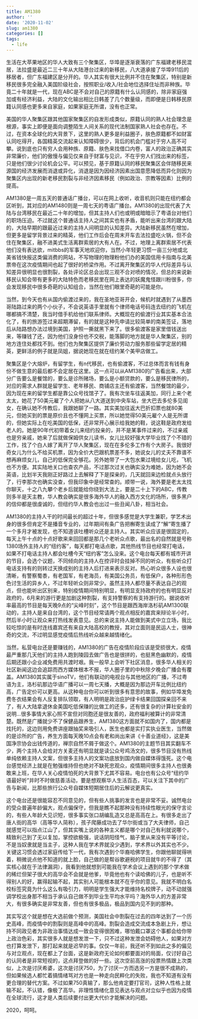 ```yaml
---
title: AM1380
author: ''
date: '2020-11-02'
slug: am1380
categories: []
tags:
  - life
---
```


生活在大苹果地区的华人大致有三个聚集区，华埠是逐渐衰落的广东福建老移民混居，法拉盛是最近二三十年从大陆港台过来的新移民，八大道承接了华埠911后的移居者，但广东福建区是分开的。华人其实有很大比例并不住在聚集区，特别是新移民很多完全融入美国阶级社会，按照职业/收入/社会地位选择住址而非种族。毕竟二十年就是一代，现在ABC是不会对自己的原籍有什么认同感的，除非家庭强加或有经济利益，大陆的文化输出相比日韩差了几个数量级，而即便是日韩移民原籍认同感也更多来自家庭，如果家庭无所谓，没有也正常。

美国的华人聚集区跟其他国家聚集区的自发形成类似，原籍认同的熟人社会理念是根源，事实上即便是面向调整陌生人间关系的现代法制国家熟人社会也存在。不过，在资本全球化的大背景下，这里的熟人更多是利益圈子，肤色原籍都不如财富认同吃得开，各国精英交流起来认知障碍很少，背后的机会门槛对于穷人高不可攀。说到底也只有穷人会用种族、原籍、肤色来找借口内卷，富人的政治正确其实非常廉价，他们的傲慢与偏见仅来自于财富与见识，不在乎穷人们找出来的标签，只是他们很少讨论机会公平。可以预见，基于原籍认同的移民聚集区会伴随移民来源国的经济发展而消退或异化，消退是因为因经济因素出国意愿降低而异化则因为聚集区内出现的新老移民割裂与非经济因素移民（例如政治、宗教等因素）比例的提高。

AM1380是一周五天的普通话广播台，可以在网上收听，收音机则只能在纽约都会区听到，其对应的AM1480则是一周七天的粤语广播台。AM1380的出现代表了大陆与台湾移民在最近二十年的增加，但其主持人们也或明或暗暗示了粤语台对他们的职场压迫。不过就这个普通话主持人之间其实也有矛盾，能听出来台湾的跟大陆的，大陆早期的跟最近过来的主持人间明显的认知差异。大陆新移民虽然在增加，但更多是留学背景过来的精英，他们工作后会在周末开车去法拉盛吃火锅，但不会住在聚集区，融不进美式生活离群索居的大有人在。不过，地理上离群索居不代表他们没有表达欲，mitbbs的军事天地欢迎你，当然小年轻更习惯一亩三分地或北美省钱快报这类偏消费的网站，不写物理的物理粉他们办的美国信用卡指南与北美票帝在这次疫情期间也起了很好的桥梁作用。不过离开聚集区的华人代际差异与认知差异很明显也很割裂，各处评论区总会出现三观不合对喷的情况，但总的来说新移民认知会带有更多的大陆特色而老移民里在网上表达的妖魔鬼怪跟川粉很多，你会发现移民中很多奇葩的认知组合，当然在他们眼里奇葩的可能是你。

当然，到今天也有从国内偷渡过来的，我在圣地亚哥开会，候机时就遇到了从墨西哥陆路过来的两个小伙子，不会说英语手里就有个律师电话号码连去纽约的飞机在哪都搞不清楚，我当时借手机给他们联系律师。大概现在的偷渡行业其实基本合法化了，有的旅游签过来超期滞留，有的就是这种先申请比较简单的南美签证，落地后从陆路想办法过境到美国，护照一撕就黑下来了。很多偷渡客是家里借钱送出来，等赚钱了还，因为他们没身份也不交税，能落脚的地方就是华人聚集区，别的地方连住处都找不到。他们也为聚集区提供了廉价劳动力服务那些留学定居的精英，更鲜活的例子就是凤姐，据说她现在就在纽约某个美甲店做工。

聚集区是个大熔炉，有留学生，有n代移民，也有偷渡客，不过总体而言有钱有身份不做生意的最后都不会定居在这里。这一点可以从AM1380的广告看出来，大部分广告要么是餐馆的，要么是诊所赌场，要么是小额贷款的，要么是移民律所的，对应的需求人群就是留学生、老年移民、商铺店主还有偷渡客，当然餐馆的最少，因为现在来的留学生都是靠公众号找馆子了。我有次坐车往返美加，同行上来个老太太，她花了50美元雇了个人把她从八大道送到中央车站，坐大巴去多伦多见闺女，在确认她不传教后，我跟她聊了一路。其实美加往返大巴折扣票也就80美元，但她买到的票是原价且也不懂网上买票，所以她觉得50美元雇个人是无所谓的，但她实际上在吃美国的低保，还非常开心展示给我她的鞋，说这鞋是政府发给老人的。她是90年代初带着女儿来纽约投亲的，并不是某事件过来的，不过亲戚也是穷亲戚，她来了后就做保姆供女儿读书，女儿比较好强大学毕业找了个不错的工作，找了个白人嫁了离开了华人聚集区，现在在多伦多工作有个大房子。我很好奇女儿为什么不给买机票，因为全价大巴跟机票差不多，她说女儿的丈夫不靠谱不想再麻烦女儿，自己的低保完全够花。另外她带了一大包水果过境给女儿吃，飞机也不方便。其实陆地关口也查农产品，不过那次过关也确实没为难她，因为她不会英语，比划半天我刚正好路过上去解释了下是探亲的，几天就回来边检就点头放行了，行李那次也确实没查，但我印象中是经常查的。顺带一说，海外要是老太太找你聊天，十之八九攀个老乡后就能给你绕到大法上，要是二十上下的ABC，传教则多半是天主教，华人教会确实是很多海外华人的融入西方文化的场所，很多黑户的信仰都是很虔诚的，但纽约华人教会也出过一些丑闻八卦，相当社会。

AM1380的主持人干的时间最长的超过十年，但很多感觉是大学生兼职，学艺术出身的很多但肯定不是播音专业的，过年期间有条广告把槲寄生读成了“解”寄生播了一个多月才被发现，也不知道该吐槽听众还是主持人。其实听众应该是很固定的，每天上午十点的十点好歌来来回回都是那几个老听众点歌，最出名的自然就是号称1380场外主持人的“纽约客”，每天都打电话点歌，其他热线节目也经常打电话，如果不打电话主持人都会吐槽今天“纽约客”怎么没来。这个电台每天都有城市开讲的节目，会选个议题，不同倾向的主持人在控评时会挂掉不同的听众，有些听众打电话支持有的则转过天换成别的主持人后打进来表示反对。热心听众很多人设也很清晰，有警察蜀黍，有老国军，有老海员，有美国公务员，有低保户，各种形形色色讨生活的异乡人，不过年轻听众则非常少。虽然主持人都尽量不表达自己的观点，但也能听出区别来，特别疫情期间特别明显，有明显支持政府的也有明显反对政府的，6月来的游行更是加剧这种割裂，有支持警察的有支持游行的。据说收听率最高的节目是每天晚9点的“尖峰时刻”，这个节目是跟西海岸洛杉矶AM1300联动的，主持人是来自台湾的，这个节目经常请两个观点相反的嘉宾来辩论半小时，然后半小时让观众来打热线发表意见。总的来说主持人能做到美式中立立场，我比较吃惊的是有时连线嘉宾还有来自大陆高校的教授，其对立面则是民运人士，很神奇的交流，不过明显感觉疫情后热线听众越来越情绪化。

当然，私营电台还是要赚钱的，AM1380的广告在疫情阶段应该是受损很大，疫情最严重那几天他们的主持人跑到陵园去做广告也是很拼的，也挺黑色幽默的，疫情后期还跟小企业减免费用共渡时艰。我一般早上会听下社区消息，很多华人相关的社区新闻这边会追踪而西方媒体根本不报，华人圈子里的中秋除夕晚会广播会有覆盖。AM1380其实属于sinoTV，他们有联动的电视台与其他地区的广播，不过粤语为主，洛杉矶那边华语广播可以一周七天播，大概是因为那边开车比例比纽约高，广告定价可以更高。从这种电台你可以听到很多有意思的故事，例如华埠发免费冬衣结果会有人反复排队领取，有人明明是政治庇护绿卡结果回国探亲回不来了，有人大陆拿退休金美国吃低保赚的比做工的还多，还有很复杂的计算社安金的说明…很多事情大家心照不宣但对同胞还是很友善的，政府福利被算计的非常清楚。既然是广播就少不了保健品跟养生，AM1380这方面就不如国内了，国内都是找托的，这边则用免费讲座跟抽奖来吸引人，医生也都是实打实执业医生，当然做的是诊所的广告，养生方面每天晚10点会有老和尚出来讲《十善业道经》，这是美国净宗协会出钱传道的，禅宗自然不屑于做这个。AM1380的主题节目其实翻车不少，两个主持人会给对方关麦还有明显就是读公众号鸡汤文的，很多节目没有热线单纯依赖主持人文案，但很多主持人的文案功底放到国内做自媒体得饿死。这个电台感觉经济上就是在勉强维持但也绝对不缺死忠观众，疫情期间很多主持人也很勇敢来上班，在华人关心疫情怕死的大背景下尤其不容易。电台也有公众号“纽约华语最好听”并时不时做慈善活动，要是想观察华人生活百态，可以关注下其中的广告与新闻，比那些旅行公众号自媒体短期居住后的云解说更真实。

这个电台还是很能容忍不同意见的，但有些人挑事的发言也是非常不妥。诚然电台的受众普遍年龄偏大，观点偏保守，但我是瞧不起那种没有持续性眼光的保守言论的，有些人年龄大见识短，很多事实张口胡编乱造又总是高高在上。有很多走出了唐人街的高华（高等华人简称），孩子爬藤成功去了华尔街或当了大夫律师，自己就感觉可以指点江山了，但其实嘴上说的各种主义都是哪个对自己有利就说哪个，精致利己到了无以复加，掌控欲极强，说话阴阳怪气，脑子里从来没有平等讨论，不是当奴隶就是当主子，这种人我在学术界就没少遇到，学术界以外其实也不少。关键这习惯会透过家庭传给下一代，我有次遇到个华裔哈佛学生，你跟他聊就得哄着，稍微说点他不知道的就上脸，自己做的是帮谷歌避税的项目就牛的不得了（其实核心就在于法律漏洞），我看到他就想到可能我在学术会议上遇到的那个学术做的稀烂但架子很大的高华会不会就是他爹，毕竟他也有个读哈佛的儿子，也是听不得别人的好，赢得起输不起，其实别人可能根本就不在乎你的意见。我就不明白名校标签究竟为什么这么有吸引力，明明是学生强大才能维持名校牌子，动不动就强调学校出身那不相当于承认自己做不到毕业生平均水平吗？海外华人的方差非常大，有很多确实是非常友善，但也有很多极品，极品到国内见不到的那种。

其实写这个就是想在大选前做个预测，美国社会中割裂在过去的四年达到了一个历史高峰，而疫情中的割裂则是高峰中的高峰。割裂会造成交流成本急剧上升，想让持不同政见者为非政治事情达成一致会变得很困难，哪怕戴口罩这个事都会给你带上政治色彩，其实很多人就是想发泄一下，只不过这种发泄会妨碍他人，如果对方也打算发泄下，那打起来就是迟早的事。仅仅一年前，我还听不到如此之多的偏见与对立观点，现在都上了台面，这是新政府无论如何都要面对的局面，仅讨好自己的认同者是非常短视的，这点拜登做的好一些。这次空前高涨的投票热情跟上次类似，上次是讨厌希婆，这次是讨厌750，为了讨厌一方而选另一方是很不成熟的，但如果候选人都忙着搞情绪骂对方也是一种走向民粹化的失败，我也不知道有没有更合理的替代方案。不过如果750真输了，那么他肯定要打官司，这种人性格上就输不起，不认错，像极了高华。非理性情绪化意见表达与观点对立似乎也因为疫情在全球流行，这才是人类后续要付出更大代价才能解决的问题。

2020，呵呵。
